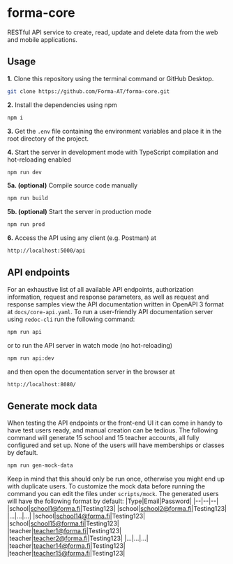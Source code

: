 # forma-core

RESTful API service to create, read, update and delete data from the web and mobile applications.

## Usage

**1.** Clone this repository using the terminal command or GitHub Desktop.
```bash
git clone https://github.com/Forma-AT/forma-core.git
```
**2.** Install the dependencies using npm
```bash
npm i
```
**3.** Get the `.env` file containing the environment variables and place it in the root directory of the project.

**4.** Start the server in development mode with TypeScript compilation and hot-reloading enabled
```bash
npm run dev
```
**5a. (optional)** Compile source code manually
```bash
npm run build
```
**5b. (optional)** Start the server in production mode
```bash
npm run prod
```
**6.** Access the API using any client (e.g. Postman) at
```bash
http://localhost:5000/api
```

## API endpoints

For an exhaustive list of all available API endpoints, authorization information, request and response parameters, as well as request and response samples view the API documentation written in OpenAPI 3 format at `docs/core-api.yaml`. To run a user-friendly API documentation server using `redoc-cli` run the following command:
```bash
npm run api
```
or to run the API server in watch mode (no hot-reloading)
```bash
npm run api:dev
```
and then open the documentation server in the browser at
```bash
http://localhost:8080/
```

## Generate mock data

When testing the API endpoints or the front-end UI it can come in handy to have test users ready, and manual creation can be tedious. The following command will generate 15 school and 15 teacher accounts, all fully configured and set up. None of the users will have memberships or classes by default.
```bash
npm run gen-mock-data
```
Keep in mind that this should only be run once, otherwise you might end up with duplicate users. To customize the mock data before running the command you can edit the files under `scripts/mock`. The generated users will have the following format by default:
|Type|Email|Password|
|--|--|--|
|school|school1@forma.fi|Testing123|
|school|school2@forma.fi|Testing123|
|...|...|...|
|school|school14@forma.fi|Testing123|
|school|school15@forma.fi|Testing123|
|teacher|teacher1@forma.fi|Testing123|
|teacher|teacher2@forma.fi|Testing123|
|...|...|...|
|teacher|teacher14@forma.fi|Testing123|
|teacher|teacher15@forma.fi|Testing123|
